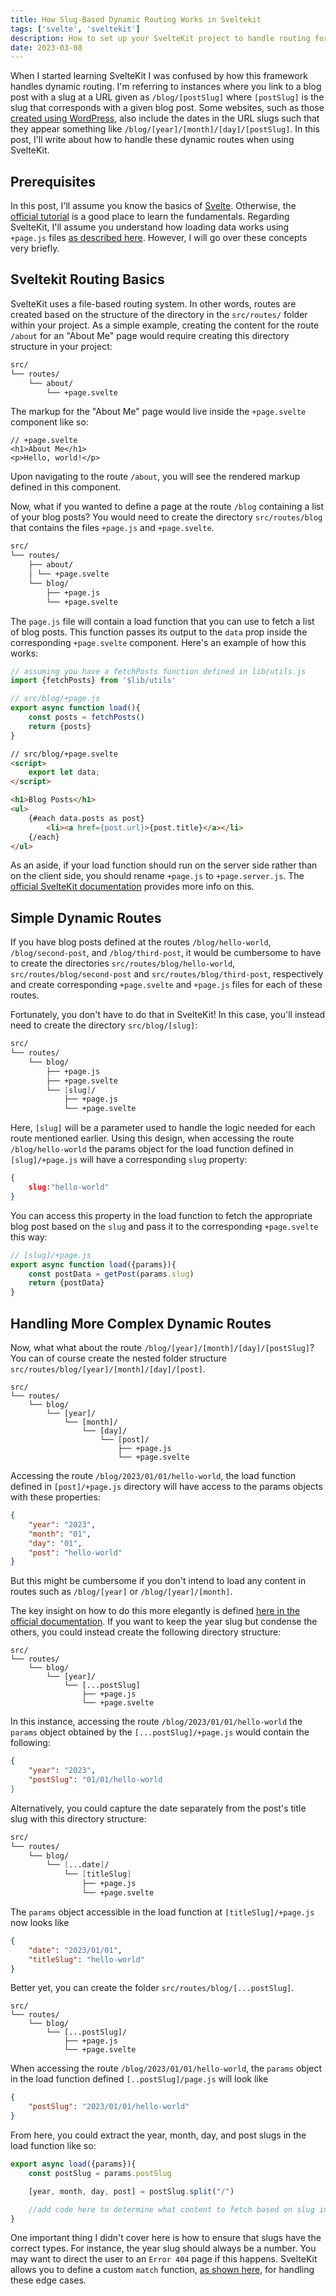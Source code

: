 ```yaml
---
title: How Slug-Based Dynamic Routing Works in Sveltekit
tags: ['svelte', 'sveltekit']
description: How to set up your SvelteKit project to handle routing for dynamic routes of varying complexity.
date: 2023-03-08
---
```



When I started learning SvelteKit I was confused by how this framework handles dynamic routing. I'm referring to instances where you link to a blog post with a slug at a URL given as `/blog/[postSlug]` where `[postSlug]` is the slug that corresponds with a given blog post. Some websites, such as those [created using WordPress](https://wordpress.com/support/permalinks-and-slugs/), also include the dates in the URL slugs such that they appear something like `/blog/[year]/[month]/[day]/[postSlug]`. In this post, I'll write about how to handle these dynamic routes when using SvelteKit.

## Prerequisites

In this post, I'll assume you know the basics of [Svelte](https://svelte.dev/). Otherwise, the [official tutorial](https://svelte.dev/tutorial/basics) is a good place to learn the fundamentals. Regarding SvelteKit, I'll assume you understand how loading data works using `+page.js` files [as described here](https://kit.svelte.dev/docs/load). However, I will go over these concepts very briefly.

## Sveltekit  Routing Basics

SvelteKit uses a file-based routing system. In other words, routes are created based on the structure of the directory in the `src/routes/` folder within your project. As a simple example, creating the content for the route `/about` for an "About Me" page would require creating this directory structure in your project:


```fs
src/ 
└── routes/ 
	└── about/ 
		└── +page.svelte
```

The markup for the "About Me" page would live inside the `+page.svelte` component  like so:

```svelte
// +page.svelte
<h1>About Me</h1>
<p>Hello, world!</p>
```

Upon navigating to the route `/about`, you will see the rendered markup defined in this component.

Now, what if you wanted to define a page at the route `/blog` containing a list of your blog posts? You would need to create the directory `src/routes/blog` that contains the files `+page.js` and `+page.svelte`.  

```fs
src/ 
└── routes/ 
	├── about/ 
	│ └── +page.svelte 
	└── blog/ 
		├── +page.js 
		└── +page.svelte
```

The `page.js` file will contain a load function that you can use to fetch a list of blog posts. This function passes its output to the `data` prop inside the corresponding `+page.svelte` component. Here's an example of how this works:

```javascript
// assuming you have a fetchPosts function defined in lib/utils.js
import {fetchPosts} from '$lib/utils'

// src/blog/+page.js
export async function load(){
	const posts = fetchPosts()
	return {posts}
}
```

```html
// src/blog/+page.svelte
<script>
	export let data;
</script>

<h1>Blog Posts</h1>
<ul>
	{#each data.posts as post}
		<li><a href={post.url}>{post.title}</a></li>
	{/each}
</ul>
```

As an aside, if your load function should run on the server side rather than on the client side, you should rename `+page.js`  to  `+page.server.js`. The [official SvelteKit documentation](https://kit.svelte.dev/docs/load) provides more info on this.

## Simple Dynamic Routes

If you have blog posts defined at the routes `/blog/hello-world`, `/blog/second-post`, and `/blog/third-post`, it would be cumbersome to have to create the directories `src/routes/blog/hello-world`,  `src/routes/blog/second-post` and `src/routes/blog/third-post`, respectively and create corresponding `+page.svelte` and `+page.js` files for each of these routes. 

Fortunately, you don't have to do that in SvelteKit! In this case, you'll instead need to create the directory `src/blog/[slug]`:

```fs
src/ 
└── routes/ 
	└── blog/ 
		├── +page.js 
		├── +page.svelte 
		└── [slug]/
			├── +page.js 
			└── +page.svelte
```

Here, `[slug]` will be a parameter used to handle the logic needed for each route mentioned earlier. Using this design, when accessing the route `/blog/hello-world` the params object for the load function defined in `[slug]/+page.js` will have a corresponding `slug` property:

```json
{
	slug:"hello-world"
}
```

You can access this property in the load function to fetch the appropriate blog post based on the `slug` and pass it to the corresponding `+page.svelte` this way:

```javascript
// [slug]/+page.js
export async function load({params}){
	const postData = getPost(params.slug)
	return {postData}
}
```


## Handling More Complex Dynamic Routes

Now, what what about the route `/blog/[year]/[month]/[day]/[postSlug]`? You can of course create the nested folder structure `src/routes/blog/[year]/[month]/[day]/[post]`. 

```
src/ 
└── routes/ 
	└── blog/ 
		└── [year]/ 
			└── [month]/ 
				└── [day]/ 
					└── [post]/ 
						├── +page.js 
						└── +page.svelte
```

Accessing the route `/blog/2023/01/01/hello-world`, the load function defined in `[post]/+page.js` directory will have access to the params objects with these properties:

```json
{
	"year": "2023",
	"month": "01",
	"day": "01",
	"post": "hello-world"
}
```

But this might be cumbersome if you don't intend to load any content in routes such as `/blog/[year]` or `/blog/[year]/[month]`. 

The key insight on how to do this more elegantly is defined [here in the official documentation](https://kit.svelte.dev/docs/load#using-url-data-params). If you want to keep the year slug but condense the others, you could instead create the following directory structure:

```
src/ 
└── routes/ 
	└── blog/ 
		└── [year]/ 
			└── [...postSlug]
				├── +page.js 
				└── +page.svelte
```

In this instance, accessing the route `/blog/2023/01/01/hello-world` the `params` object obtained by the `[...postSlug]/+page.js` would contain the following: 

```json
{
	"year": "2023",
	"postSlug": "01/01/hello-world
}
```

Alternatively, you could capture the date separately from the post's title slug with this directory structure:

```fs
src/ 
└── routes/ 
	└── blog/ 
		└── [...date]/ 
			└── [titleSlug]
				├── +page.js 
				└── +page.svelte
```

The `params` object accessible in the load function at `[titleSlug]/+page.js` now looks like

```json
{
	"date": "2023/01/01",
	"titleSlug": "hello-world"
}
```

Better yet, you can create the folder `src/routes/blog/[...postSlug]`. 

```
src/ 
└── routes/ 
	└── blog/ 
		└── [...postSlug]/ 
			├── +page.js 
			└── +page.svelte
```

When accessing the route `/blog/2023/01/01/hello-world`, the `params` object in the load function defined `[..postSlug]/page.js` will look like

```json
{
	"postSlug": "2023/01/01/hello-world"
}
```

From here, you could extract the year, month, day, and post slugs in the load function like so:

``` javascript
export async load({params}){
	const postSlug = params.postSlug

	[year, month, day, post] = postSlug.split("/")

	//add code here to determine what content to fetch based on slug info
}
```

One important thing I didn't cover here is how to ensure that slugs have the correct types. For instance, the year slug should always be a number. You may want to direct the user to an `Error 404` page if this happens. SvelteKit allows you to define a custom `match` function, [as shown here](https://kit.svelte.dev/docs/advanced-routing#matching), for handling these edge cases. 
